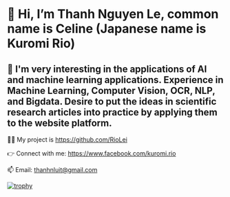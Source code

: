 # 👋 Hi, I’m Thanh Nguyen Le, common name is Celine (Japanese name is Kuromi Rio)
## 👀 I'm very interesting in the applications of AI and machine learning applications. Experience in Machine Learning, Computer Vision, OCR, NLP, and Bigdata. Desire to put the ideas in scientific research articles into practice by applying them to the website platform.
👨‍💻 My project is https://github.com/RioLei

👉 Connect with me: https://www.facebook.com/kuromi.rio

📫 Email: thanhnluit@gmail.com 

[![trophy](https://github-profile-trophy.vercel.app/?username=RioLei)](https://github.com/ryo-ma/github-profile-trophy)



<!---
RioLei/RioLei is a ✨ special ✨ repository because its `README.md` (this file) appears on your GitHub profile.
You can click the Preview link to take a look at your changes.
--->
